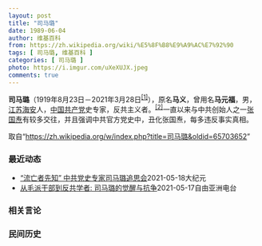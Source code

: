 ```yaml
---
layout: post
title: "司马璐"
date: 1989-06-04
author: 维基百科
from: https://zh.wikipedia.org/wiki/%E5%8F%B8%E9%A9%AC%E7%92%90
tags: [ 司马璐, 维基百科 ]
categories: [ 司马璐 ]
photo: https://i.imgur.com/uXeXUJX.jpeg
comments: true
---
```

<div class="mw-parser-output"><p><b>司马璐</b>（1919年8月23日－2021年3月28日<sup id="cite_ref-1" class="reference"><a href="#cite_note-1">[1]</a></sup>），原名<b>马义</b>，曾用名<b>马元福</b>，男，<a href="/wiki/%E6%B1%9F%E8%8B%8F" class="mw-redirect" title="江苏">江苏</a><a href="/wiki/%E6%B5%B7%E5%AE%89" class="mw-redirect" title="海安">海安</a>人，<a href="/wiki/%E4%B8%AD%E5%9B%BD%E5%85%B1%E4%BA%A7%E5%85%9A" title="中国共产党">中国共产党</a>史专家，反共主义者。<sup id="cite_ref-2" class="reference"><a href="#cite_note-2">[2]</a></sup>一直以来与中共创始人之一<a href="/wiki/%E5%BC%A0%E5%9B%BD%E7%84%98" title="张国焘">张国焘</a>有较多交往，并且强调中共官方党史中，丑化张国焘，每多违反事实真相。
</p>
</div><noscript><img src="//zh.wikipedia.org/wiki/Special:CentralAutoLogin/start?type=1x1" alt="" title="" width="1" height="1" style="border: none; position: absolute;"></noscript>
<div class="printfooter">取自“<a dir="ltr" href="https://zh.wikipedia.org/w/index.php?title=司马璐&amp;oldid=65703652">https://zh.wikipedia.org/w/index.php?title=司马璐&amp;oldid=65703652</a>”</div><div id="recent-news"><h3>最近动态</h3><ul><li><a href="https://nodebe4.github.io/waimei/2021-05-18/%E6%B5%81%E4%BA%A1%E8%80%85%E5%85%88%E7%9F%A5-%E4%B8%AD%E5%85%B1%E5%85%9A%E5%8F%B2%E4%B8%93%E5%AE%B6%E5%8F%B8%E9%A9%AC%E7%92%90%E8%BF%BD%E6%80%9D%E4%BC%9A" title="“流亡者先知” 中共党史专家司马璐追思会—— 【大纪元2021年05月18日讯】（大纪元记者张玉洁综合报导）中共党史专家、“中华学人联谊会”创办人司马璐于2021年3月28日在纽约逝世，享年10...">“流亡者先知” 中共党史专家司马璐追思会</a><time>2021-05-18</time><a class="tag">大纪元</a></li>
<li><a href="https://nodebe4.github.io/waimei/2021-05-17/%E4%BB%8E%E6%AF%9B%E6%B4%BE%E5%B9%B2%E9%83%A8%E5%88%B0%E5%8F%8D%E5%85%B1%E5%AD%A6%E8%80%85-%E5%8F%B8%E9%A9%AC%E7%92%90%E7%9A%84%E8%A7%89%E9%86%92%E4%B8%8E%E6%8A%97%E4%BA%89" title="从毛派干部到反共学者: 司马璐的觉醒与抗争—— 中共党史专家、“中华学人联谊会”创办人司马璐于2021年3月28日逝世。5月17日，中华学人联谊会在司马先生七七忌日之际，举办在线追思会。 司马璐...">从毛派干部到反共学者: 司马璐的觉醒与抗争</a><time>2021-05-17</time><a class="tag">自由亚洲电台</a></li>
</ul></div><div id="open-opinion"><h3>相关言论</h3><ul></ul></div><div id="mjls-record"><h3>民间历史</h3><ul></ul></div>